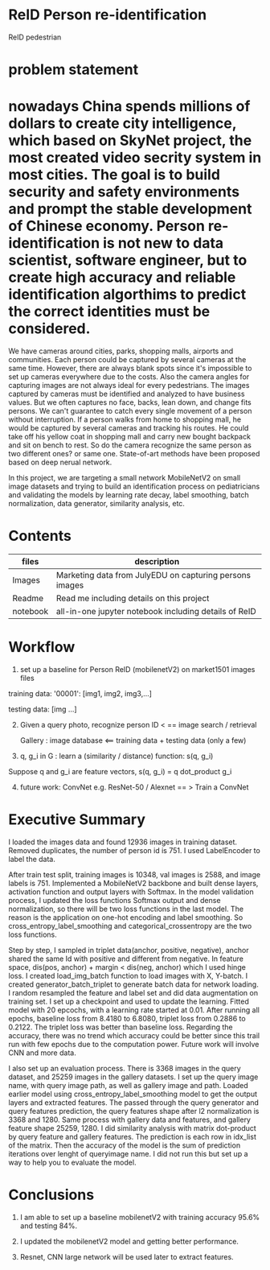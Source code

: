 # ReID Person re-identification
ReID pedestrian 

# problem statement

# nowadays China spends millions of dollars to create city intelligence, which based on SkyNet project, the most created video secrity system in most cities. The goal is to build security and safety environments and prompt the stable development of Chinese economy. Person re-identification is not new to data scientist, software engineer, but to create high accuracy and reliable identification algorthims to predict the correct identities must be considered. 

We have cameras around cities, parks, shopping malls, airports and communities. Each person could be captured by several cameras at the same time. However, there are always blank spots since it's impossible to set up cameras everywhere due to the costs. Also the camera angles for capturing images are not always ideal for every pedestrians. The images captured by cameras must be identified and analyzed to have business values. But we often captures no face, backs, lean down, and change fits persons. We can't guarantee to catch every single movement of a person without interruption. If a person walks from home to shopping mall, he would be captured by several cameras and tracking his routes. He could take off his yellow coat in shopping mall and carry new bought backpack and sit on bench to rest. So do the camera recognize the same person as two different ones? or same one. State-of-art methods have been proposed based on deep nerual network. 

In this project, we are targeting a small network MobileNetV2 on small image datasets and trying to build an identification process on pediatricians and validating the models by learning rate decay, label smoothing, batch normalization, data generator, similarity analysis, etc. 


# Contents

| files | description |
| ---| --- |
| Images | Marketing data from JulyEDU on capturing persons images |
| Readme| Read me including details on this project |
| notebook | all-in-one jupyter notebook including details of ReID |



# Workflow

1. set up a baseline for Person ReID (mobilenetV2) on market1501 images files

  training data: '00001': [img1, img2, img3,...]

  testing data: [img ...]



2. Given a query photo, recognize person ID  < == image search / retrieval

   Gallery : image database <== training data + testing data (only a few)



3. q, g_i in G : learn a (similarity / distance) function: s(q, g_i) 

  Suppose q and g_i are feature vectors, s(q, g_i)  = q dot_product g_i 

 

4. future work:  ConvNet e.g. ResNet-50 / Alexnet  == > Train a ConvNet



# Executive Summary

I loaded the images data and found 12936 images in training dataset. Removed duplicates, the number of person id is 751. I used LabelEncoder to label the data.

After train test split, training images is 10348, val images is 2588, and image labels is 751. Implemented a MobileNetV2 backbone and built dense layers, activation function and output layers with Softmax. In the model validation process, I updated the loss functions Softmax output and dense normalization, so there will be two loss functions in the last model. The reason is the application on one-hot encoding and label smoothing. So cross_entropy_label_smoothing and categorical_crossentropy are the two loss functions. 

Step by step, I sampled in triplet data(anchor, positive, negative), anchor shared the same Id with positive and different from negative. In feature space, dis(pos, anchor) + margin < dis(neg, anchor) which I used hinge loss. I created load_img_batch function to load images with X, Y-batch. I created generator_batch_triplet to generate batch data for network loading. I random resampled the feature and label set and did data augmentation on training set. I set up a checkpoint and used to update the learning. Fitted model with 20 epcochs, with a learning rate started at 0.01. After running all epochs, baseline loss from 8.4180 to 6.8080, triplet loss from 0.2886 to 0.2122. The triplet loss was better than baseline loss. Regarding the accuracy, there was no trend which accuracy could be better since this trail run with few epochs due to the computation power. Future work will involve CNN and more data.

I also set up an evaluation process. There is 3368 images in the query dataset, and 25259 images in the gallery datasets. I set up the query image name, with query image path, as well as gallery image and path. Loaded earlier model using cross_entropy_label_smoothing model to get the output layers and extracted features. The passed through the query generator and query features prediction, the query features shape after l2 normalization is 3368 and 1280. Same process with gallery data and features, and gallery feature shape 25259, 1280. I did similarity analysis with matrix dot-product by query feature and gallery features. The prediction is each row in idx_list of the matrix. Then the accuracy of the model is the sum of prediction iterations over lenght of queryimage name. I did not run this but set up a way to help you to evaluate the model. 



# Conclusions

1. I am able to set up a baseline mobilenetV2 with training accuracy 95.6% and testing 84%. 

2. I updated the mobilenetV2 model and getting better performance.

3. Resnet, CNN large network will be used later to extract features.
